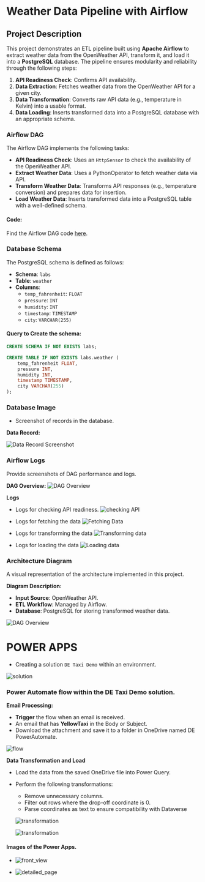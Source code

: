 # Weather Data Pipeline with Airflow

## Project Description
This project demonstrates an ETL pipeline built using **Apache Airflow** to extract weather data from the OpenWeather API, transform it, and load it into a **PostgreSQL** database. The pipeline ensures modularity and reliability through the following steps:
1. **API Readiness Check**: Confirms API availability.
2. **Data Extraction**: Fetches weather data from the OpenWeather API for a given city.
3. **Data Transformation**: Converts raw API data (e.g., temperature in Kelvin) into a usable format.
4. **Data Loading**: Inserts transformed data into a PostgreSQL database with an appropriate schema.


### Airflow DAG
The Airflow DAG implements the following tasks:
- **API Readiness Check**: Uses an `HttpSensor` to check the availability of the OpenWeather API.
- **Extract Weather Data**: Uses a PythonOperator to fetch weather data via API.
- **Transform Weather Data**: Transforms API responses (e.g., temperature conversion) and prepares data for insertion.
- **Load Weather Data**: Inserts transformed data into a PostgreSQL table with a well-defined schema.

#### Code:
Find the Airflow DAG code [here](dags/lab5.py).

###  Database Schema
The PostgreSQL schema is defined as follows:
- **Schema**: `labs`
- **Table**: `weather`
- **Columns**:
  - `temp_fahrenheit`: `FLOAT`
  - `pressure`: `INT`
  - `humidity`: `INT`
  - `timestamp`: `TIMESTAMP`
  - `city`: `VARCHAR(255)`

#### Query to Create the schema:
```sql
CREATE SCHEMA IF NOT EXISTS labs;

CREATE TABLE IF NOT EXISTS labs.weather (
    temp_fahrenheit FLOAT,
    pressure INT,
    humidity INT,
    timestamp TIMESTAMP,
    city VARCHAR(255)
);
```

### Database Image
- Screenshot of records in the database.

**Data Record:**

![Data Record Screenshot](Images/image.png)

### Airflow Logs
Provide screenshots of DAG performance and logs.

**DAG Overview:**
![DAG Overview](<Images/image copy.png>)


**Logs**
- Logs for checking API readiness.
![checking API](<Images/image copy 2.png>)

- Logs for fetching the data
![Fetching Data](<Images/image copy 3.png>)

- Logs for transforming the data
![Transforming data](<Images/image copy 4.png>)

- Logs for loading the data
![Loading data](<Images/image copy 5.png>)
### Architecture Diagram
A visual representation of the architecture implemented in this project.

**Diagram Description:**
- **Input Source**: OpenWeather API.
- **ETL Workflow**: Managed by Airflow.
- **Database**: PostgreSQL for storing transformed weather data.

![DAG Overview](<Images/archit.png>)

# POWER APPS
- Creating a solution `DE Taxi Demo` within an environment.

 ![solution](powerapps/image.png)

### Power Automate flow within the DE Taxi Demo solution.
 **Email Processing:**
 - **Trigger** the flow when an email is received.
 - An email that has **YellowTaxi** in the Body or Subject.
 - Download the attachment and save it to a folder in OneDrive named DE PowerAutomate.

![flow](<powerapps/image copy.png>)


 **Data Transformation and Load** 
- Load the data from the saved OneDrive file into Power Query.
- Perform the following transformations:
  - Remove unnecessary columns.
  - Filter out rows where the drop-off coordinate is 0.
  - Parse coordinates as text to ensure compatibility with Dataverse

  ![transformation](<powerapps/image copy 2.png>)

  ![transformation](<powerapps/image copy 2.png>)


#### Images of the Power Apps.
- ![front_view](<powerapps/frontview.png>)


- ![detailed_page](<powerapps/dteailed_page.png>)
